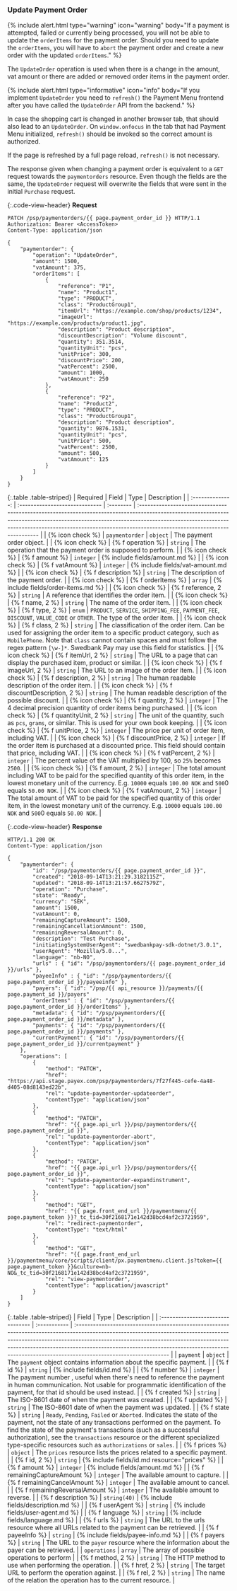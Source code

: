 ### Update Payment Order

{% include alert.html type="warning" icon="warning" body="If a payment is
attempted, failed or currently being processed, you will not be able to
update the `orderItems` for the payment order. Should you need to update the
`orderItems`, you will have to `abort` the payment order and create a new order
with the updated `orderItems`." %}

The `UpdateOrder` operation is used when there is a change in the amount, vat
amount or there are added or removed order items in the payment order.

{% include alert.html type="informative" icon="info" body="If you implement
`UpdateOrder` you need to `refresh()` the Payment Menu frontend after you have
called the `UpdateOrder` API from the backend." %}

In case the shopping cart is changed in another browser tab, that should also
lead to an `UpdateOrder`. On `window.onfocus` in the tab that had Payment Menu
initialized, `refresh()` should be invoked so the correct amount is authorized.

If the page is refreshed by a full page reload, `refresh()` is not necessary.

The response given when changing a payment order is equivalent to a `GET`
request towards the `paymentorders` resource. Even though the fields are the
same, the `UpdateOrder` request will overwrite the fields that were sent in the
initial `Purchase` request.

{:.code-view-header}
**Request**

```http
PATCH /psp/paymentorders/{{ page.payment_order_id }} HTTP/1.1
Authorization: Bearer <AccessToken>
Content-Type: application/json

{
    "paymentorder": {
        "operation": "UpdateOrder",
        "amount": 1500,
        "vatAmount": 375,
        "orderItems": [
            {
                "reference": "P1",
                "name": "Product1",
                "type": "PRODUCT",
                "class": "ProductGroup1",
                "itemUrl": "https://example.com/shop/products/1234",
                "imageUrl": "https://example.com/products/product1.jpg",
                "description": "Product description",
                "discountDescription": "Volume discount",
                "quantity": 351.3514,
                "quantityUnit": "pcs",
                "unitPrice": 300,
                "discountPrice": 200,
                "vatPercent": 2500,
                "amount": 1000,
                "vatAmount": 250
            },
            {
                "reference": "P2",
                "name": "Product2",
                "type": "PRODUCT",
                "class": "ProductGroup1",
                "description": "Product description",
                "quantity": 9876.1531,
                "quantityUnit": "pcs",
                "unitPrice": 500,
                "vatPercent": 2500,
                "amount": 500,
                "vatAmount": 125
            }
        ]
    }
}
```

{:.table .table-striped}
|     Required     | Field                          | Type      | Description                                                                                                                                                                                                                                                                           |
| :--------------: | :----------------------------- | :-------- | :------------------------------------------------------------------------------------------------------------------------------------------------------------------------------------------------------------------------------------------------------------------------------------ |
| {% icon check %} | `paymentorder`                 | `object`  | The payment order object.                                                                                                                                                                                                                                                             |
| {% icon check %} | {% f operation %}            | `string`  | The operation that the payment order is supposed to perform.                                                                                                                                                                                                                          |
| {% icon check %} | {% f amount %}               | `integer` | {% include fields/amount.md %}                                                                                                                                                                                                                                             |
| {% icon check %} | {% f vatAmount %}            | `integer` | {% include fields/vat-amount.md %}                                                                                                                                                                                                                                          |
| {% icon check %} | {% f description %}          | `string`  | The description of the payment order.                                                                                                                                                                                                                                                 |
| {% icon check %} | {% f orderItems %}           | `array`   | {% include fields/order-items.md %}                                                                                                                                                                                                                                         |
| {% icon check %} | {% f reference, 2 %}           | `string`  | A reference that identifies the order item.                                                                                                                                                                                                                                           |
| {% icon check %} | {% f name, 2 %}                | `string`  | The name of the order item.                                                                                                                                                                                                                                                           |
| {% icon check %} | {% f type, 2 %}                | `enum`    | `PRODUCT`, `SERVICE`, `SHIPPING_FEE`, `PAYMENT_FEE`, `DISCOUNT`, `VALUE_CODE` or `OTHER`. The type of the order item.                                                                                                                                                                 |
| {% icon check %} | {% f class, 2 %}               | `string`  | The classification of the order item. Can be used for assigning the order item to a specific product category, such as `MobilePhone`. Note that `class` cannot contain spaces and must follow the regex pattern `[\w-]*`. Swedbank Pay may use this field for statistics. |
| {% icon check %} | {% f itemUrl, 2 %}             | `string`  | The URL to a page that can display the purchased item, product or similar.                                                                                                                                                                                                            |
| {% icon check %} | {% f imageUrl, 2 %}            | `string`  | The URL to an image of the order item.                                                                                                                                                                                                                                                |
| {% icon check %} | {% f description, 2 %}         | `string`  | The human readable description of the order item.                                                                                                                                                                                                                                     |
| {% icon check %} | {% f discountDescription, 2 %} | `string`  | The human readable description of the possible discount.                                                                                                                                                                                                                              |
| {% icon check %} | {% f quantity, 2 %}            | `integer` | The 4 decimal precision quantity of order items being purchased.                                                                                                                                                                                                                      |
| {% icon check %} | {% f quantityUnit, 2 %}        | `string`  | The unit of the quantity, such as `pcs`, `grams`, or similar. This is used for your own book keeping.                                                                                                                                                        |
| {% icon check %} | {% f unitPrice, 2 %}           | `integer` | The price per unit of order item, including VAT.                                                                                                                                                                                                                                      |
| {% icon check %} | {% f discountPrice, 2 %}       | `integer` | If the order item is purchased at a discounted price. This field should contain that price, including VAT.                                                                                                                                                                            |
| {% icon check %} | {% f vatPercent, 2 %}          | `integer` | The percent value of the VAT multiplied by 100, so `25%` becomes `2500`.                                                                                                                                                                                                              |
| {% icon check %} | {% f amount, 2 %}              | `integer` | The total amount including VAT to be paid for the specified quantity of this order item, in the lowest monetary unit of the currency. E.g. `10000` equals `100.00 NOK` and `500`0 equals `50.00 NOK`.                                                                                 |
| {% icon check %} | {% f vatAmount, 2 %}           | `integer` | The total amount of VAT to be paid for the specified quantity of this order item, in the lowest monetary unit of the currency. E.g. `10000` equals `100.00 NOK` and `500`0 equals `50.00 NOK`.                                                                                        |

{:.code-view-header}
**Response**

```http
HTTP/1.1 200 OK
Content-Type: application/json

{
    "paymentorder": {
        "id": "/psp/paymentorders/{{ page.payment_order_id }}",
        "created": "2018-09-14T13:21:29.3182115Z",
        "updated": "2018-09-14T13:21:57.6627579Z",
        "operation": "Purchase",
        "state": "Ready",
        "currency": "SEK",
        "amount": 1500,
        "vatAmount": 0,
        "remainingCaptureAmount": 1500,
        "remainingCancellationAmount": 1500,
        "remainingReversalAmount": 0,
        "description": "Test Purchase",
        "initiatingSystemUserAgent": "swedbankpay-sdk-dotnet/3.0.1",
        "userAgent": "Mozilla/5.0...",
        "language": "nb-NO",
        "urls" : { "id": "/psp/paymentorders/{{ page.payment_order_id }}/urls" },
        "payeeInfo" : { "id": "/psp/paymentorders/{{ page.payment_order_id }}/payeeinfo" },
        "payers": { "id": "/psp/{{ api_resource }}/payments/{{ page.payment_id }}/payers"
        "orderItems" : { "id": "/psp/paymentorders/{{ page.payment_order_id }}/orderItems" },
        "metadata": { "id": "/psp/paymentorders/{{ page.payment_order_id }}/metadata" },
        "payments": { "id": "/psp/paymentorders/{{ page.payment_order_id }}/payments" },
        "currentPayment": { "id": "/psp/paymentorders/{{ page.payment_order_id }}/currentpayment" }
    },
    "operations": [
        {
            "method": "PATCH",
            "href": "https://api.stage.payex.com/psp/paymentorders/7f27f445-cefe-4a48-d405-08d8143ed22b",
            "rel": "update-paymentorder-updateorder",
            "contentType": "application/json"
        },
        {
            "method": "PATCH",
            "href": "{{ page.api_url }}/psp/paymentorders/{{ page.payment_order_id }}",
            "rel": "update-paymentorder-abort",
            "contentType": "application/json"
        },
        {
            "method": "PATCH",
            "href": "{{ page.api_url }}/psp/paymentorders/{{ page.payment_order_id }}",
            "rel": "update-paymentorder-expandinstrument",
            "contentType": "application/json"
        },
        {
            "method": "GET",
            "href": "{{ page.front_end_url }}/paymentmenu/{{ page.payment_token }}?_tc_tid=30f2168171e142d38bcd4af2c3721959",
            "rel": "redirect-paymentorder",
            "contentType": "text/html"
        },
        {
            "method": "GET",
            "href": "{{ page.front_end_url }}/paymentmenu/core/scripts/client/px.paymentmenu.client.js?token={{ page.payment_token }}&culture=nb-NO&_tc_tid=30f2168171e142d38bcd4af2c3721959",
            "rel": "view-paymentorder",
            "contentType": "application/javascript"
        }
    ]
}
```

{:.table .table-striped}
| Field                             | Type         | Description                                                                                                                                                                                                                                                                                                                                                |
| :-------------------------------- | :----------- | :--------------------------------------------------------------------------------------------------------------------------------------------------------------------------------------------------------------------------------------------------------------------------------------------------------------------------------------------------------- |
| `payment`                         | `object`     | The `payment` object contains information about the specific payment.                                                                                                                                                                                                                                                                                      |
| {% f id %}                      | `string`     | {% include fields/id.md %}                                                                                                                                                                                                                                                                                                                      |
| {% f number %}                  | `integer`    | The payment number , useful when there's need to reference the payment in human communication. Not usable for programmatic identification of the payment, for that  id  should be used instead.                                                                                                                                                           |
| {% f created %}                 | `string`     | The ISO-8601 date of when the payment was created.                                                                                                                                                                                                                                                                                                         |
| {% f updated %}                 | `string`     | The ISO-8601 date of when the payment was updated.                                                                                                                                                                                                                                                                                                         |
| {% f state %}                   | `string`     | `Ready`, `Pending`, `Failed` or `Aborted`. Indicates the state of the payment, not the state of any transactions performed on the payment. To find the state of the payment's transactions (such as a successful authorization), see the `transactions` resource or the different specialized type-specific resources such as `authorizations` or `sales`. |
| {% f prices %}                  | `object`     | The `prices` resource lists the prices related to a specific payment.                                                                                                                                                                                                                                                                                      |
| {% f id, 2 %}                     | `string`     | {% include fields/id.md resource="prices" %}                                                                                                                                                                                                                                                                                                    |
| {% f amount %}                  | `integer`    | {% include fields/amount.md %}                                                                                                                                                                                                                                                                                                                  |
| {% f remainingCaptureAmount %}  | `integer`    | The available amount to capture.                                                                                                                                                                                                                                                                                                                           |
| {% f remainingCancelAmount %}   | `integer`    | The available amount to cancel.                                                                                                                                                                                                                                                                                                                            |
| {% f remainingReversalAmount %} | `integer`    | The available amount to reverse.                                                                                                                                                                                                                                                                                                                           |
| {% f description %}             | `string(40)` | {% include fields/description.md %}                                                                                                                                                                                                                                                         |
| {% f userAgent %}               | `string`     | {% include fields/user-agent.md %}                                                                                                                                                                                                                                                                                             |
| {% f language %}                | `string`     | {% include fields/language.md %}                                                                                                                                                                                                                                                                                      |
| {% f urls %}                    | `string`     | The URL to the urls resource where all URLs related to the payment can be retrieved.                                                                                                                                                                                                                                                                     |
| {% f payeeInfo %}               | `string`     | {% include fields/payee-info.md %}                                                                                                                                                                                                                                                 |
| {% f payers %}                  | `string`     | The URL to the `payer` resource where the information about the payer can be retrieved.                                                        |
| `operations`                      | `array`      | The array of possible operations to perform                                                                                                                                                                                                                                                                                                                |
| {% f method, 2 %}                 | `string`     | The HTTP method to use when performing the operation.                                                                                                                                                                                                                                                                                                      |
| {% f href, 2 %}                   | `string`     | The target URL to perform the operation against.                                                                                                                                                                                                                                                                                                           |
| {% f rel, 2 %}                    | `string`     | The name of the relation the operation has to the current resource.                                                                                                                                                                                                                                                                                        |
